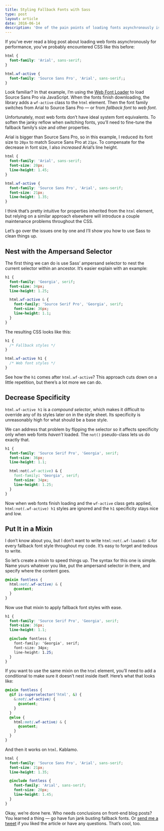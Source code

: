 ```yaml
---
title: Styling Fallback Fonts with Sass
type: post
layout: article
date: 2016-06-14
description: 'One of the pain points of loading fonts asynchronously is writing convoluted CSS for fallback styles. Fortunately, Sass can reduce the complexity needed to achieve great-looking typography when web fonts aren’t yet loaded.'
---
```


If you’ve ever read a blog post about loading web fonts asynchronously for performance, you’ve probably encountered CSS like this before:

~~~css
html {
  font-family: 'Arial', sans-serif;
}

html.wf-active {
  font-family: 'Source Sans Pro', 'Arial', sans-serif;;
}
~~~

Look familiar? In that example, I’m using the [Web Font Loader][web-font-loader] to load Source Sans Pro via JavaScript. When the fonts finish downloading, the library adds a `wf-active` class to the `html` element. Then the font family switches from Arial to Source Sans Pro — or from _fallback font_ to _web font_.

Unfortunately, most web fonts don’t have ideal system font equivalents. To soften the janky reflow when switching fonts, you’ll need to fine-tune the fallback family’s size and other properties.

Arial is bigger than Source Sans Pro, so in this example, I reduced its font size to `20px` to match Source Sans Pro at `21px`. To compensate for the decrease in font size, I also _increased_ Arial’s line height.

~~~css
html {
  font-family: 'Arial', sans-serif;
  font-size: 20px;
  line-height: 1.45;
}

html.wf-active {
  font-family: 'Source Sans Pro', 'Arial', sans-serif;
  font-size: 21px;
  line-height: 1.35;
}
~~~

I think that’s pretty intuitive for properties inherited from the `html` element, but relying on a similar approach elsewhere will introduce a couple maintenance problems throughout the CSS.

Let’s go over the issues one by one and I’ll show you how to use Sass to clean things up.

## Nest with the Ampersand Selector

The first thing we can do is use Sass’ ampersand selector to nest the current selector within an ancestor. It’s easier explain with an example:

~~~sass
h1 {
  font-family: 'Georgia', serif;
  font-size: 34px;
  line-height: 1.25;

  html.wf-active & {
    font-family: 'Source Serif Pro', 'Georgia', serif;
    font-size: 36px;
    line-height: 1.1;
  }
}
~~~

The resulting CSS looks like this:

~~~css
h1 {
  /* Fallback styles */
}

html.wf-active h1 {
  /* Web font styles */
}
~~~

See how the `h1` comes after `html.wf-active`? This approach cuts down on a little repetition, but there’s a lot more we can do.

## Decrease Specificity

`html.wf-active h1` is a _compound selector_, which makes it difficult to override any of its styles later on in the style sheet. Its specificity is unreasonably high for what should be a base style.

We can address that problem by flipping the selector so it affects specificity only when web fonts _haven’t_ loaded. The `not()` pseudo-class lets us do exactly that.

~~~css
h1 {
  font-family: 'Source Serif Pro', 'Georgia', serif;
  font-size: 36px;
  line-height: 1.1;

  html:not(.wf-active) & {
    font-family: 'Georgia', serif;
    font-size: 34px;
    line-height: 1.25;
  }
}
~~~

Now when web fonts finish loading and the `wf-active` class gets applied, `html:not(.wf-active) h1` styles are ignored and the `h1` specificity stays nice and low.

## Put It in a Mixin

I don’t know about you, but I don’t want to write `html:not(.wf-loaded) &` for every fallback font style throughout my code. It’s easy to forget and tedious to write.

So let’s create a mixin to speed things up. The syntax for this one is simple. Name yours whatever you like, put the ampersand selector in there, and specify where the content goes.

~~~scss
@mixin fontless {
  html:not(.wf-active) & {
    @content;
  }
}
~~~

Now use that mixin to apply fallback font styles with ease.

~~~css
h1 {
  font-family: 'Source Serif Pro', 'Georgia', serif;
  font-size: 36px;
  line-height: 1.1;

  @include fontless {
    font-family: 'Georgia', serif;
    font-size: 34px;
    line-height: 1.25;
  }
}
~~~

If you want to use the same mixin on the `html` element, you’ll need to add a conditional to make sure it doesn’t nest inside itself. Here’s what that looks like:

~~~scss
@mixin fontless {
  @if is-superselector('html', &) {
    &:not(.wf-active) {
      @content;
    }
  }
  @else {
    html:not(.wf-active) & {
      @content;
    }
  }
}
~~~

And then it works on `html`. Kablamo.

~~~scss
html {
  font-family: 'Source Sans Pro', 'Arial', sans-serif;
  font-size: 21px;
  line-height: 1.35;

  @include fontless {
    font-family: 'Arial', sans-serif;
    font-size: 20px;
    line-height: 1.45;
  }
}
~~~

Okay, we’re done here. Who needs conclusions on front-end blog posts? You learned a thing — go have fun jank busting fallback fonts. Or [send me a tweet][twitter] if you liked the article or have any questions. That’s cool, too.

[twitter]: https://twitter.com/johndjameson
[web-font-loader]: https://github.com/typekit/webfontloader
